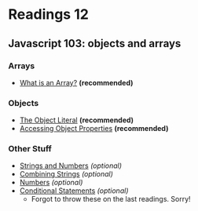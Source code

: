 # Readings 12

## Javascript 103: objects and arrays

### Arrays

-   [What is an Array?](https://teamtreehouse.com/library/javascript-loops-arrays-and-objects/tracking-multiple-items-with-arrays/what-is-an-array) **(recommended)**

### Objects

-   [The Object Literal](https://teamtreehouse.com/library/javascript-loops-arrays-and-objects/tracking-data-using-objects/the-object-literal) **(recommended)**
-   [Accessing Object Properties](https://teamtreehouse.com/library/javascript-loops-arrays-and-objects/tracking-data-using-objects/accessing-object-properties) **(recommended)**

### Other Stuff

-   [Strings and Numbers](https://teamtreehouse.com/library/javascript-basics/storing-and-tracking-information-with-variables/strings-and-numbers) _(optional)_
-   [Combining Strings](https://teamtreehouse.com/library/javascript-basics/storing-and-tracking-information-with-variables/combining-strings-2) _(optional)_
-   [Numbers](https://teamtreehouse.com/library/javascript-basics/working-with-numbers/numbers) _(optional)_
-   [Conditional Statements](https://teamtreehouse.com/library/javascript-basics/making-decisions-with-conditional-statements/introducing-conditional-statements) _(optional)_
    -   Forgot to throw these on the last readings. Sorry!

